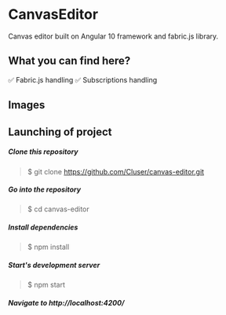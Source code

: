 
# CanvasEditor

Canvas editor built on Angular 10 framework and fabric.js library.

## What you can find here?

:white_check_mark: Fabric.js handling
:white_check_mark: Subscriptions handling



## Images



## Launching of project

  ##### Clone this repository
  > $ git clone https://github.com/Cluser/canvas-editor.git

  ##### Go into the repository
  > $ cd canvas-editor

  ##### Install dependencies
  > $ npm install

  ##### Start's development server
  > $ npm start

  ##### Navigate to http://localhost:4200/
